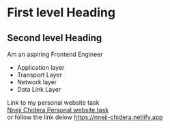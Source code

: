 # First level Heading

## Second level Heading

Am an aspiring Frontend Engineer

- Application layer
- Transport Layer
- Network layer
- Data Link Layer

Link to my personal website task  
[Nneji Chidera Personal website task](https://nneji-chidera.netlify.app) <br>
or follow the link delow
<https://nneji-chidera.netlify.app>
